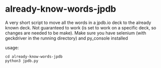 # already-know-words-jpdb
A very short script to move all the words in a jpdb.io deck to the already known deck. Not guaranteed to work (is set to work on a specific deck, so changes are needed to be make). Make sure you have selenium (with geckdriver in the running directory) and py_console installed

usage:

```
cd already-know-words-jpdb 
python3 jpdb.py
```